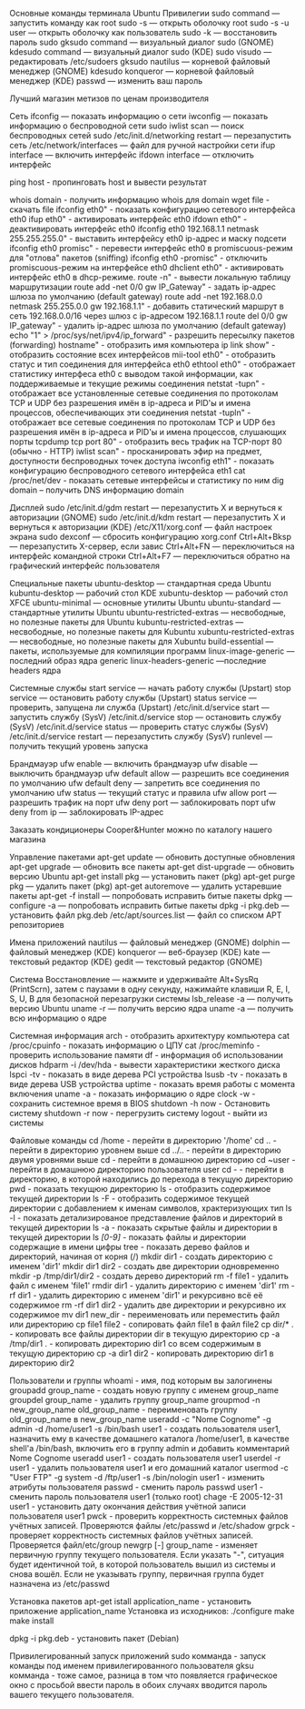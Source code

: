 
Основные команды терминала Ubuntu
Привилегии
sudo command — запустить команду как root
sudo -s — открыть оболочку root
sudo -s -u user — открыть оболочку как пользователь
sudo -k — восстановить пароль sudo
gksudo command — визуальный диалог sudo (GNOME)
kdesudo command — визуальный диалог sudo (KDE)
sudo visudo — редактировать /etc/sudoers
gksudo nautilus — корневой файловый менеджер (GNOME)
kdesudo konqueror — корневой файловый менеджер (KDE)
passwd — изменить ваш пароль

Лучший магазин метизов по ценам производителя

Сеть
ifconfig — показать информацию о сети
iwconfig — показать информацию о беспроводной сети
sudo iwlist scan — поиск беспроводных сетей
sudo /etc/init.d/networking restart — перезапустить сеть
/etc/network/interfaces — файл для ручной настройки сети
ifup interface — включить интерфейс
ifdown interface — отключить интерфейс

ping host - пропинговать host и вывести результат

whois domain - получить информацию whois для domain
wget file - скачать file
ifconfig eth0" - показать конфигурацию сетевого интерфейса eth0
ifup eth0" - активировать интерфейс eth0
ifdown eth0" - деактивировать интерфейс eth0
ifconfig eth0 192.168.1.1 netmask 255.255.255.0" - выставить интерфейсу eth0 ip-адрес и маску подсети
ifconfig eth0 promisc" - перевести интерфейс eth0 в promiscuous-режим для "отлова" пакетов (sniffing)
ifconfig eth0 -promisc" - отключить promiscuous-режим на интерфейсе eth0
dhclient eth0" - активировать интерфейс eth0 в dhcp-режиме.
route -n" - вывести локальную таблицу маршрутизации
route add -net 0/0 gw IP_Gateway" - задать ip-адрес шлюза по умолчанию (default gateway)
route add -net 192.168.0.0 netmask 255.255.0.0 gw 192.168.1.1" - добавить статический маршрут в сеть 192.168.0.0/16 через шлюз с ip-адресом 192.168.1.1
route del 0/0 gw IP_gateway" - удалить ip-адрес шлюза по умолчанию (default gateway)
echo "1" > /proc/sys/net/ipv4/ip_forward" - разрешить пересылку пакетов (forwarding)
hostname" - отобразить имя компьютера
ip link show" - отобразить состояние всех интерфейсов
mii-tool eth0" - отобразить статус и тип соединения для интерфейса eth0
ethtool eth0" - отображает статистику интерфеса eth0 с выводом такой информации, как поддерживаемые и текущие режимы соединения
netstat -tupn" - отображает все установленные сетевые соединения по протоколам TCP и UDP без разрешения имён в ip-адреса и PID'ы и имена процессов, обеспечивающих эти соединения
netstat -tupln" - отображает все сетевые соединения по протоколам TCP и UDP без разрешения имён в ip-адреса и PID'ы и имена процессов, слушающих порты
tcpdump tcp port 80" - отобразить весь трафик на TCP-порт 80 (обычно - HTTP)
iwlist scan" - просканировать эфир на предмет, доступности беспроводных точек доступа
iwconfig eth1" - показать конфигурацию беспроводного сетевого интерфейса eth1
cat /proc/net/dev - показать сетевые интерфейсы и статистику по ним
dig domain – получить DNS информацию domain

Дисплей
sudo /etc/init.d/gdm restart — перезапустить X и вернуться к авторизации (GNOME)
sudo /etc/init.d/kdm restart — перезапустить X и вернуться к авторизации (KDE)
/etc/X11/xorg.conf — файл настроек экрана
sudo dexconf — сбросить конфигурацию xorg.conf
Ctrl+Alt+Bksp — перезапустить X-сервер, если завис
Ctrl+Alt+FN — переключиться на интерфейс командной строки
Ctrl+Alt+F7 — переключиться обратно на графический интерфейс пользователя

Специальные пакеты
ubuntu-desktop — стандартная среда Ubuntu
kubuntu-desktop — рабочий стол KDE
xubuntu-desktop — рабочий стол XFCE
ubuntu-minimal — основные утилиты Ubuntu
ubuntu-standard — стандартные утилиты Ubuntu
ubuntu-restricted-extras — несвободные, но полезные пакеты для Ubuntu
kubuntu-restricted-extras — несвободные, но полезные пакеты для Kubuntu
xubuntu-restricted-extras — несвободные, но полезные пакеты для Xubuntu
build-essential — пакеты, используемые для компиляции программ
linux-image-generic — последний образ ядра generic
linux-headers-generic —последние headers ядра

Системные службы
start service — начать работу службы (Upstart)
stop service — остановить работу службы (Upstart)
status service — проверить, запущена ли служба (Upstart)
/etc/init.d/service start — запустить службу (SysV)
/etc/init.d/service stop — остановить службу (SysV)
/etc/init.d/service status — проверить статус службы (SysV)
/etc/init.d/service restart — перезапустить службу (SysV)
runlevel — получить текущий уровень запуска

Брандмауэр
ufw enable — включить брандмауэр
ufw disable — выключить брандмауэр
ufw default allow — разрешить все соединения по умолчанию
ufw default deny — запретить все соединения по умолчанию
ufw status — текущий статус и правила
ufw allow port — разрешить трафик на порт
ufw deny port — заблокировать порт
ufw deny from ip — заблокировать IP-адрес

Заказать кондиционеры Cooper&Hunter можно по каталогу нашего магазина

Управление пакетами
apt-get update — обновить доступные обновления
apt-get upgrade — обновить все пакеты
apt-get dist-upgrade — обновить версию Ubuntu
apt-get install pkg — установить пакет (pkg)
apt-get purge pkg — удалить пакет (pkg)
apt-get autoremove — удалить устаревшие пакеты
apt-get -f install — попробовать исправить битые пакеты
dpkg —configure -a — попробовать исправить битые пакеты
dpkg -i pkg.deb — установить файл pkg.deb
/etc/apt/sources.list — файл со списком APT репозиториев

Имена приложений
nautilus — файловый менеджер (GNOME)
dolphin — файловый менеджер (KDE)
konqueror — веб-браузер (KDE)
kate — текстовый редактор (KDE)
gedit — текстовый редактор (GNOME)

Система
Восстановление — нажмите и удерживайте Alt+SysRq (PrintScrn), затем с паузами в одну секунду, нажимайте клавиши R, E, I, S, U, B для безопасной перезагрузки системы
lsb_release -a — получить версию Ubuntu
uname -r — получить версию ядра
uname -a — получить всю информацию о ядре

Системная информация
arch - отобразить архитектуру компьютера 
cat /proc/cpuinfo - показать информацию о ЦПУ
cat /proc/meminfo - проверить использование памяти
df - информация об использовании дисков
hdparm -i /dev/hda - вывести характеристики жесткого диска
lspci -tv - показать в виде дерева PCI устройства
lsusb -tv - показать в виде дерева USB устройства
uptime - показать время работы с момента включения
uname -a - показать информацию о ядре
clock -w - сохранить системное время в BIOS
shutdown -h now - Остановить систему
shutdown -r now - перегрузить систему
logout - выйти из системы

Файловые команды
cd /home - перейти в директорию '/home'
cd .. - перейти в директорию уровнем выше
cd ../.. - перейти в директорию двумя уровнями выше
cd - перейти в домашнюю директорию
cd ~user - перейти в домашнюю директорию пользователя user
cd - - перейти в директорию, в которой находились до перехода в текущую директорию
pwd - показать текущюю директорию
ls - отобразить содержимое текущей директории
ls -F - отобразить содержимое текущей директории с добавлением к именам символов, храктеризующих тип
ls -l - показать детализированое представление файлов и директорий в текущей директории
ls -a - показать скрытые файлы и директории в текущей директории
ls *[0-9]* - показать файлы и директории содержащие в имени цифры
tree - показать дерево файлов и директорий, начиная от корня (/)
mkdir dir1 - создать директорию с именем 'dir1'
mkdir dir1 dir2 - создать две директории одновременно
mkdir -p /tmp/dir1/dir2 - создать дерево директорий
rm -f file1 - удалить файл с именем 'file1'
rmdir dir1 - удалить директорию с именем 'dir1'
rm -rf dir1 - удалить директорию с именем 'dir1' и рекурсивно всё её содержимое
rm -rf dir1 dir2 - удалить две директории и рекурсивно их содержимое
mv dir1 new_dir - переименовать или переместить файл или директорию
cp file1 file2 - сопировать файл file1 в файл file2
cp dir/* . - копировать все файлы директории dir в текущую директорию
cp -a /tmp/dir1 . - копировать директорию dir1 со всем содержимым в текущую директорию
cp -a dir1 dir2 - копировать директорию dir1 в директорию dir2 

Пользователи и группы
whoami - имя, под которым вы залогинены
groupadd group_name - создать новую группу с именем group_name
groupdel group_name - удалить группу group_name
groupmod -n new_group_name old_group_name - переименовать группу old_group_name в new_group_name
useradd -c "Nome Cognome" -g admin -d /home/user1 -s /bin/bash user1 - создать пользователя user1, назначить ему в качестве домашнего каталога /home/user1, в качестве shell'а /bin/bash, включить его в группу admin и добавить комментарий Nome Cognome
useradd user1 - создать пользователя user1
userdel -r user1 - удалить пользователя user1 и его домашний каталог
usermod -c "User FTP" -g system -d /ftp/user1 -s /bin/nologin user1 - изменить атрибуты пользователя
passwd - сменить пароль
passwd user1 - сменить пароль пользователя user1 (только root)
chage -E 2005-12-31 user1 - установить дату окончания действия учётной записи пользователя user1
pwck - проверить корректность системных файлов учётных записей. Проверяются файлы /etc/passwd и /etc/shadow
grpck - проверяет корректность системных файлов учётных записей. Проверяется файл/etc/group
newgrp [-] group_name - изменяет первичную группу текущего пользователя. Если указать "-", ситуация будет идентичной той, в которой пользователь вышил из системы и снова вошёл. Если не указывать группу, первичная группа будет назначена из /etc/passwd

Установка пакетов
apt-get istall application_name - установить приложение application_name
Установка из исходников: 
./configure 
make 
make install 

dpkg -i pkg.deb - установить пакет (Debian)

Привилегированный запуск приложений
sudo комманда - запуск команды под именем привилегированного пользователя
gksu комманда - тоже самое, разница в том что появляется графическое окно с просьбой ввести пароль в обоих случаях вводится пароль вашего текущего пользователя.
